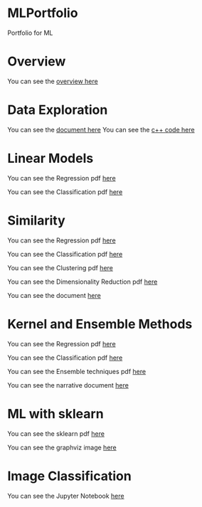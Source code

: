 # MLPortfolio
Portfolio for ML

# Overview
You can see the [overview here](Overview_of_ML.pdf)

# Data Exploration
You can see the [document here](DataExploration.pdf)
You can see the [c++ code here](ConsoleApplication1.cpp)

# Linear Models
You can see the Regression pdf [here](Regression.pdf)

You can see the Classification pdf [here](Classification.pdf)

# Similarity
You can see the Regression pdf [here](SimRegression.pdf)

You can see the Classification pdf [here](SimClassification.pdf)

You can see the Clustering pdf [here](SimClustering.pdf)

You can see the Dimensionality Reduction pdf [here](SimReduction.pdf)

You can see the document [here](Similarity.pdf)

# Kernel and Ensemble Methods
You can see the Regression pdf [here](KERegression.pdf)

You can see the Classification pdf [here](KEClassification.pdf)

You can see the Ensemble techniques pdf [here](KEnsemble.pdf)

You can see the narrative document [here](KEnarrative.pdf)

# ML with sklearn

You can see the sklearn pdf [here](MLSKLearn.pdf)

You can see the graphviz image [here](graphviz.png)

# Image Classification

You can see the Jupyter Notebook [here](ImageClassification.ipynb)
